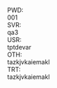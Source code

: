 PWD:<BR>001<BR>
SVR:<BR>qa3<BR>
USR:<BR>tptdevar<BR>
OTH:<BR>tazkjvkaiemakl<BR>
TRT:<BR>tazkjvkaiemakl<BR>
